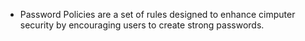 - Password Policies are a set of rules designed to enhance cimputer security by encouraging users to create strong passwords. 